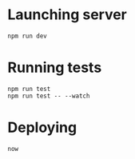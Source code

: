 # Launching server

```
npm run dev
```

# Running tests

```
npm run test
npm run test -- --watch
```

# Deploying

```
now
```
